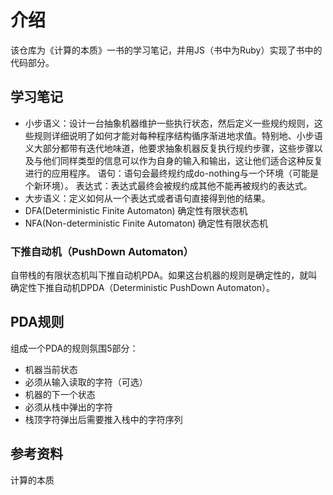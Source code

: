 # 介绍
该仓库为《计算的本质》一书的学习笔记，并用JS（书中为Ruby）实现了书中的代码部分。
## 学习笔记
- 小步语义：设计一台抽象机器维护一些执行状态，然后定义一些规约规则，这些规则详细说明了如何才能对每种程序结构循序渐进地求值。特别地、小步语义大部分都带有迭代地味道，他要求抽象机器反复执行规约步骤，这些步骤以及与他们同样类型的信息可以作为自身的输入和输出，这让他们适合这种反复进行的应用程序。
语句：语句会最终规约成do-nothing与一个环境（可能是个新环境）。
表达式：表达式最终会被规约成其他不能再被规约的表达式。
- 大步语义：定义如何从一个表达式或者语句直接得到他的结果。
- DFA(Deterministic Finite Automaton) 确定性有限状态机
- NFA(Non-deterministic Finite Automaton) 确定性有限状态机
### 下推自动机（PushDown Automaton）
自带栈的有限状态机叫下推自动机PDA。如果这台机器的规则是确定性的，就叫确定性下推自动机DPDA（Deterministic PushDown Automaton）。
## PDA规则
组成一个PDA的规则氛围5部分：
- 机器当前状态
- 必须从输入读取的字符（可选）
- 机器的下一个状态
- 必须从栈中弹出的字符
- 栈顶字符弹出后需要推入栈中的字符序列


## 参考资料
计算的本质
